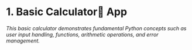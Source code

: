 # 1. Basic Calculator📱 App
###### This basic calculator demonstrates fundamental Python concepts such as user input handling, functions, arithmetic operations, and error management.
